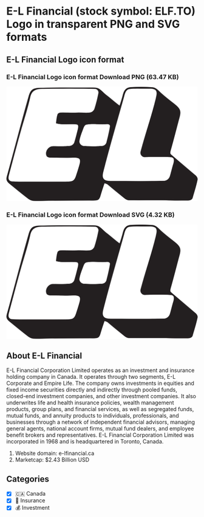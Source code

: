 # E-L Financial (stock symbol: ELF.TO) Logo in transparent PNG and SVG formats

## E-L Financial Logo icon format

### E-L Financial Logo icon format Download PNG (63.47 KB)

![E-L Financial Logo icon format Download PNG (63.47 KB)](/img/orig/ELF.TO-bf7c5283.png)

### E-L Financial Logo icon format Download SVG (4.32 KB)

![E-L Financial Logo icon format Download SVG (4.32 KB)](/img/orig/ELF.TO-0ca62180.svg)

## About E-L Financial

E-L Financial Corporation Limited operates as an investment and insurance holding company in Canada. It operates through two segments, E-L Corporate and Empire Life. The company owns investments in equities and fixed income securities directly and indirectly through pooled funds, closed-end investment companies, and other investment companies. It also underwrites life and health insurance policies, wealth management products, group plans, and financial services, as well as segregated funds, mutual funds, and annuity products to individuals, professionals, and businesses through a network of independent financial advisors, managing general agents, national account firms, mutual fund dealers, and employee benefit brokers and representatives. E-L Financial Corporation Limited was incorporated in 1968 and is headquartered in Toronto, Canada.

1. Website domain: e-lfinancial.ca
2. Marketcap: $2.43 Billion USD


## Categories
- [x] 🇨🇦 Canada
- [x] 🏦 Insurance
- [x] 💰 Investment
